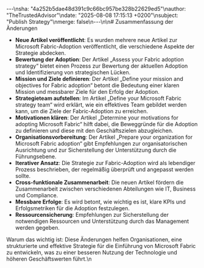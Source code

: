 ---\nsha: "4a252b5dae48d391c9c66bc957be328b22629ed5"\nauthor: "TheTrustedAdvisor"\ndate: "2025-08-08 17:15:13 +0200"\nsubject: "Publish Strategy"\nmerge: false\n---\n\n# Zusammenfassung der Änderungen

- **Neue Artikel veröffentlicht**: Es wurden mehrere neue Artikel zur Microsoft Fabric-Adoption veröffentlicht, die verschiedene Aspekte der Strategie abdecken.
- **Bewertung der Adoption**: Der Artikel „Assess your Fabric adoption strategy“ bietet einen Prozess zur Bewertung der aktuellen Adoption und Identifizierung von strategischen Lücken.
- **Mission und Ziele definieren**: Der Artikel „Define your mission and objectives for Fabric adoption“ betont die Bedeutung einer klaren Mission und messbarer Ziele für den Erfolg der Adoption.
- **Strategieteam aufstellen**: Im Artikel „Define your Microsoft Fabric strategy team“ wird erklärt, wie ein effektives Team gebildet werden kann, um die Ziele der Fabric-Adoption zu erreichen.
- **Motivationen klären**: Der Artikel „Determine your motivations for adopting Microsoft Fabric“ hilft dabei, die Beweggründe für die Adoption zu definieren und diese mit den Geschäftszielen abzugleichen.
- **Organisationsvorbereitung**: Der Artikel „Prepare your organization for Microsoft Fabric adoption“ gibt Empfehlungen zur organisatorischen Ausrichtung und zur Sicherstellung der Unterstützung durch die Führungsebene.
- **Iterativer Ansatz**: Die Strategie zur Fabric-Adoption wird als lebendiger Prozess beschrieben, der regelmäßig überprüft und angepasst werden sollte.
- **Cross-funktionale Zusammenarbeit**: Die neuen Artikel fördern die Zusammenarbeit zwischen verschiedenen Abteilungen wie IT, Business und Compliance.
- **Messbare Erfolge**: Es wird betont, wie wichtig es ist, klare KPIs und Erfolgsmetriken für die Adoption festzulegen.
- **Ressourcensicherung**: Empfehlungen zur Sicherstellung der notwendigen Ressourcen und Unterstützung durch das Management werden gegeben.

Warum das wichtig ist: Diese Änderungen helfen Organisationen, eine strukturierte und effektive Strategie für die Einführung von Microsoft Fabric zu entwickeln, was zu einer besseren Nutzung der Technologie und höheren Geschäftswerten führt.\n